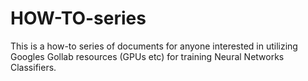 # HOW-TO-series

This is a how-to series of documents for anyone interested in utilizing Googles Gollab resources (GPUs etc) for training
Neural Networks Classifiers.
